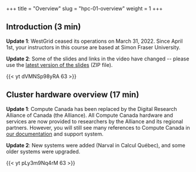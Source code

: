 +++
title = "Overview"
slug = "hpc-01-overview"
weight = 1
+++

## Introduction (3 min)

**Update 1**: WestGrid ceased its operations on March 31, 2022. Since April 1st, your instructors in this course are
  based at Simon Fraser University.

**Update 2**: Some of the slides and links in the video have changed -- please use the
  [latest version of the slides](http://bit.ly/introhpc2) (ZIP file).

<!-- 01a-intro.mp4 -->
{{< yt dVMNSp98yRA 63 >}}

## Cluster hardware overview (17 min)

**Update 1**: Compute Canada has been replaced by the Digital Research Alliance of Canada (the Alliance). All
  Compute Canada hardware and services are now provided to researchers by the Alliance and its regional
  partners. However, you will still see many references to Compute Canada in
  [our documentation](https://docs.alliancecan.ca) and support system.

**Update 2**: New systems were added (Narval in Calcul Québec), and some older systems were upgraded.

<!-- 01b-overview.mp4 -->
{{< yt pLy3m9Nq4rM 63 >}}
